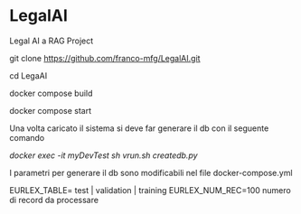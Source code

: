 # LegalAI
Legal AI a RAG Project

git clone https://github.com/franco-mfg/LegalAI.git

cd LegaAI

docker compose build

docker compose start

Una volta caricato il sistema si deve far generare il db con il seguente comando

*docker exec -it myDevTest sh vrun.sh createdb.py*

I parametri per generare il db sono modificabili nel file docker-compose.yml

EURLEX_TABLE= test  | validation | training
EURLEX_NUM_REC=100  numero di record da processare

